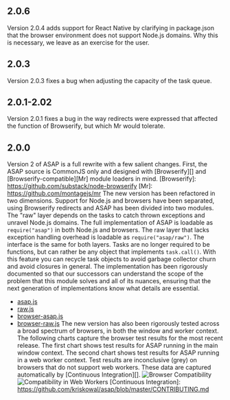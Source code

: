 
## 2.0.6
Version 2.0.4 adds support for React Native by clarifying in package.json that
the browser environment does not support Node.js domains.
Why this is necessary, we leave as an exercise for the user.
## 2.0.3
Version 2.0.3 fixes a bug when adjusting the capacity of the task queue.
## 2.0.1-2.02
Version 2.0.1 fixes a bug in the way redirects were expressed that affected the
function of Browserify, but which Mr would tolerate.
## 2.0.0
Version 2 of ASAP is a full rewrite with a few salient changes.
First, the ASAP source is CommonJS only and designed with [Browserify][] and
[Browserify-compatible][Mr] module loaders in mind.
[Browserify]: https://github.com/substack/node-browserify
[Mr]: https://github.com/montagejs/mr
The new version has been refactored in two dimensions.
Support for Node.js and browsers have been separated, using Browserify
redirects and ASAP has been divided into two modules.
The "raw" layer depends on the tasks to catch thrown exceptions and unravel
Node.js domains.
The full implementation of ASAP is loadable as `require("asap")` in both Node.js
and browsers.
The raw layer that lacks exception handling overhead is loadable as
`require("asap/raw")`.
The interface is the same for both layers.
Tasks are no longer required to be functions, but can rather be any object that
implements `task.call()`.
With this feature you can recycle task objects to avoid garbage collector churn
and avoid closures in general.
The implementation has been rigorously documented so that our successors can
understand the scope of the problem that this module solves and all of its
nuances, ensuring that the next generation of implementations know what details
are essential.
-   [asap.js](https://github.com/kriskowal/asap/blob/master/asap.js)
-   [raw.js](https://github.com/kriskowal/asap/blob/master/raw.js)
-   [browser-asap.js](https://github.com/kriskowal/asap/blob/master/browser-asap.js)
-   [browser-raw.js](https://github.com/kriskowal/asap/blob/master/browser-raw.js)
The new version has also been rigorously tested across a broad spectrum of
browsers, in both the window and worker context.
The following charts capture the browser test results for the most recent
release.
The first chart shows test results for ASAP running in the main window context.
The second chart shows test results for ASAP running in a web worker context.
Test results are inconclusive (grey) on browsers that do not support web
workers.
These data are captured automatically by [Continuous
Integration][].
![Browser Compatibility](http://kriskowal-asap.s3-website-us-west-2.amazonaws.com/train/integration-2/saucelabs-results-matrix.svg)
![Compatibility in Web Workers](http://kriskowal-asap.s3-website-us-west-2.amazonaws.com/train/integration-2/saucelabs-worker-results-matrix.svg)
[Continuous Integration]: https://github.com/kriskowal/asap/blob/master/CONTRIBUTING.md
